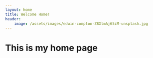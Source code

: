 ```yaml
---
layout: home
title: Welcome Home!
header:
    image: /assets/images/edwin-compton-Z8XlmAj65iM-unsplash.jpg
---
```


# This is my home page 

